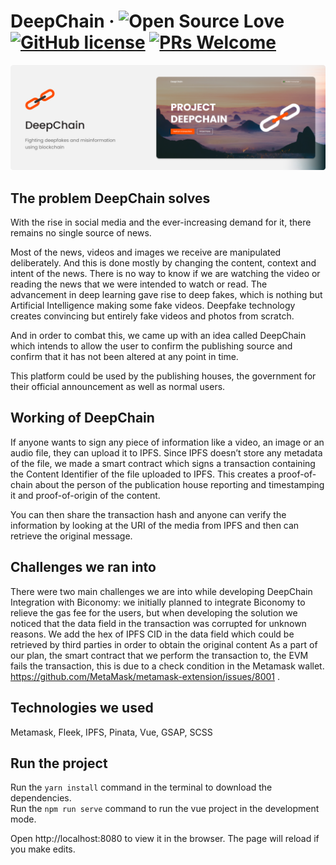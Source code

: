 # DeepChain &middot; ![Open Source Love](https://badges.frapsoft.com/os/v2/open-source.svg?v=103) [![GitHub license](https://img.shields.io/badge/license-MIT-blue.svg)](LICENSE) [![PRs Welcome](https://img.shields.io/badge/PRs-welcome-green.svg)](README.md)

![Cover Image](./src/assets/gh-cover-curved.png)

## The problem DeepChain solves
With the rise in social media and the ever-increasing demand for it, there remains no single source of news.

Most of the news, videos and images we receive are manipulated deliberately. And this is done mostly by changing the content, context and intent of the news. There is no way to know if we are watching the video or reading the news that we were intended to watch or read. The advancement in deep learning gave rise to deep fakes, which is nothing but Artificial Intelligence making some fake videos. Deepfake technology creates convincing but entirely fake videos and photos from scratch.

And in order to combat this, we came up with an idea called DeepChain which intends to allow the user to confirm the publishing source and confirm that it has not been altered at any point in time.

This platform could be used by the publishing houses, the government for their official announcement as well as normal users.

## Working of DeepChain
If anyone wants to sign any piece of information like a video, an image or an audio file, they can upload it to IPFS. Since IPFS doesn’t store any metadata of the file, we made a smart contract which signs a transaction containing the Content Identifier of the file uploaded to IPFS. This creates a proof-of-chain about the person of the publication house reporting and timestamping it and proof-of-origin of the content.

You can then share the transaction hash and anyone can verify the information by looking at the URI of the media from IPFS and then can retrieve the original message.

## Challenges we ran into
There were two main challenges we are into while developing DeepChain
Integration with Biconomy: we initially planned to integrate Biconomy to relieve the gas fee for the users, but when developing the solution we noticed that the data field in the transaction was corrupted for unknown reasons. We add the hex of IPFS CID in the data field which could be retrieved by third parties in order to obtain the original content
As a part of our plan, the smart contract that we perform the transaction to, the EVM fails the transaction, this is due to a check condition in the Metamask wallet. https://github.com/MetaMask/metamask-extension/issues/8001 .

## Technologies we used
Metamask, Fleek, IPFS, Pinata, Vue, GSAP, SCSS


## Run the project
Run the `yarn install` command in the terminal to download the dependencies.   
Run the `npm run serve` command to run the vue project in the development mode. 

Open http://localhost:8080 to view it in the browser.
The page will reload if you make edits.